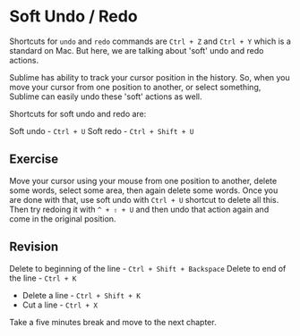 Soft Undo / Redo
=================

Shortcuts for `undo` and `redo` commands are `Ctrl + Z` and `Ctrl + Y`
which is a standard on Mac. But here, we are talking about 'soft' undo and redo
actions.

Sublime has ability to track your cursor position in the history. So, when you
move your cursor from one position to another, or select something, Sublime can
easily undo these 'soft' actions as well.

Shortcuts for soft undo and redo are:

Soft undo - `Ctrl + U`
Soft redo - `Ctrl + Shift + U`

Exercise
---------

Move your cursor using your mouse from one position to another, delete some
words, select some area, then again delete some words. Once you are done with
that, use soft undo with `Ctrl + U` shortcut to delete all this. Then try
redoing it with `^ + ⇧ + U` and then undo that action again and come in the
original position.

Revision
---------

Delete to beginning of the line - `Ctrl + Shift + Backspace`
Delete to end of the line - `Ctrl + K`
* Delete a line - `Ctrl + Shift + K`
* Cut a line - `Ctrl + X`

Take a five minutes break and move to the next chapter.

